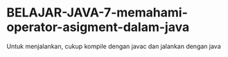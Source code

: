 # BELAJAR-JAVA-7-memahami-operator-asigment-dalam-java
Untuk menjalankan, cukup kompile dengan javac dan jalankan dengan java
